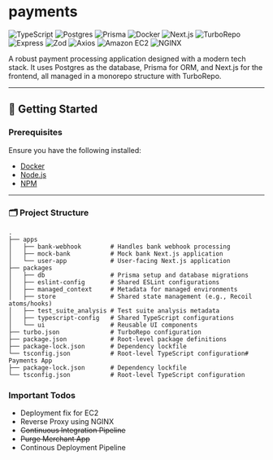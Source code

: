 # payments

![TypeScript](https://img.shields.io/badge/TypeScript-3178C6?style=for-the-badge&logo=typescript&logoColor=white)
![Postgres](https://img.shields.io/badge/Postgres-336791?style=for-the-badge&logo=postgresql&logoColor=white)
![Prisma](https://img.shields.io/badge/Prisma-2D3748?style=for-the-badge&logo=prisma&logoColor=white)
![Docker](https://img.shields.io/badge/Docker-2496ED?style=for-the-badge&logo=docker&logoColor=white)
![Next.js](https://img.shields.io/badge/Next.js-000000?style=for-the-badge&logo=nextdotjs&logoColor=white)
![TurboRepo](https://img.shields.io/badge/TurboRepo-EF4444?style=for-the-badge&logo=turborepo&logoColor=white)
![Express](https://img.shields.io/badge/Express-000000?style=for-the-badge&logo=express&logoColor=white)
![Zod](https://img.shields.io/badge/Zod-3178C6?style=for-the-badge&logo=zod&logoColor=white)
![Axios](https://img.shields.io/badge/Axios-5A29E4?style=for-the-badge&logo=axios&logoColor=white)
![Amazon EC2](https://img.shields.io/badge/Amazon%20EC2-FF9900?style=for-the-badge&logo=amazonec2&logoColor=white)
![NGINX](https://img.shields.io/badge/NGINX-269539?style=for-the-badge&logo=nginx&logoColor=white)


A robust payment processing application designed with a modern tech stack. It uses Postgres as the database, Prisma for ORM, and Next.js for the frontend, all managed in a monorepo structure with TurboRepo.

---

## 🚀 Getting Started

### Prerequisites
Ensure you have the following installed:
- [Docker](https://www.docker.com/get-started)
- [Node.js](https://nodejs.org/)
- [NPM](https://docs.npmjs.com/)

---

### 🗂 Project Structure

```
.
├── apps
│   ├── bank-webhook        # Handles bank webhook processing
│   ├── mock-bank           # Mock bank Next.js application
│   └── user-app            # User-facing Next.js application
├── packages
│   ├── db                  # Prisma setup and database migrations
│   ├── eslint-config       # Shared ESLint configurations
│   ├── managed_context     # Metadata for managed environments
│   ├── store               # Shared state management (e.g., Recoil atoms/hooks)
│   ├── test_suite_analysis # Test suite analysis metadata
│   ├── typescript-config   # Shared TypeScript configurations
│   └── ui                  # Reusable UI components
├── turbo.json              # TurboRepo configuration
├── package.json            # Root-level package definitions
├── package-lock.json       # Dependency lockfile
└── tsconfig.json           # Root-level TypeScript configuration# Payments App
├── package-lock.json       # Dependency lockfile
└── tsconfig.json           # Root-level TypeScript configuration
```

### Important Todos
- Deployment fix for EC2
- Reverse Proxy using NGINX
- ~~Continuous Integration Pipeline~~
- ~~Purge Merchant App~~
- Continous Deployment Pipeline
